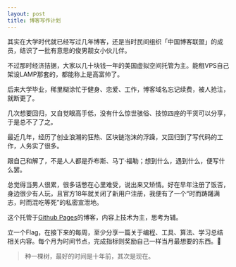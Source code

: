 ```yaml
---
layout: post
title: 博客写作计划
---
```


其实在大学时代就已经写过几年博客，还是当时民间组织「中国博客联盟」的成员，结识了一批有意思的俊男靓女小伙儿伴。

不过那时经济拮据，大家以几十块钱一年的美国虚拟空间托管为主。能租VPS自己架设LAMP那套的，都能称上是高富帅了。

后来大学毕业，稀里糊涂忙于健身、恋爱、工作，博客域名忘记续费，被人抢注，就断更了。

几次想要回归，又自觉眼高手低，没有什么惊世骇俗、技惊四座的干货可以分享，于是总不了了之。

最近几年，经历了创业浪潮的狂热、区块链泡沫的浮躁，又回归到了写代码的工作，人务实了很多。

跟自己和解了，不是人人都是乔布斯、马丁·福勒；想到什么，遇到什么，便写什么罢。

总觉得当男人很累，很多话憋在心里难受，说出来又矫情。好在早年注册了饭否，身边很少有人玩，且官方18年就关闭了新用户注册，我便有了一个“时而踌躇满志，时而混吃等死”的私密宣泄地。

这个托管于[Github Pages](https://pages.github.com/)的博客，内容上技术为主，思考为辅。

立一个Flag，在接下来的每周，至少分享一篇关于编程、工具、算法、学习总结相关内容。每个月为时间节点，完成指标则奖励自己一样当月最想要的东西。🍺

> 种一棵树，最好的时间是十年前，其次是现在。
